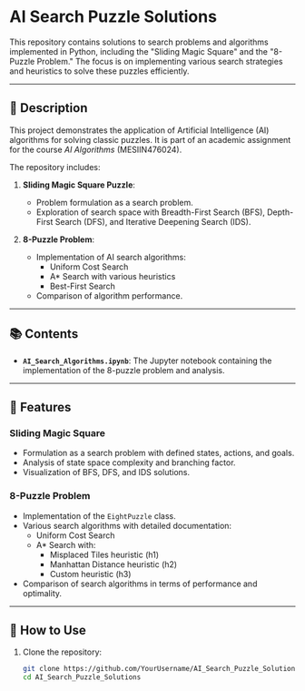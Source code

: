 # AI Search Puzzle Solutions

This repository contains solutions to search problems and algorithms implemented in Python, including the "Sliding Magic Square" and the "8-Puzzle Problem." The focus is on implementing various search strategies and heuristics to solve these puzzles efficiently.

---

## 📄 Description

This project demonstrates the application of Artificial Intelligence (AI) algorithms for solving classic puzzles. It is part of an academic assignment for the course *AI Algorithms* (MESIIN476024).

The repository includes:

1. **Sliding Magic Square Puzzle**:
   - Problem formulation as a search problem.
   - Exploration of search space with Breadth-First Search (BFS), Depth-First Search (DFS), and Iterative Deepening Search (IDS).

2. **8-Puzzle Problem**:
   - Implementation of AI search algorithms:
     - Uniform Cost Search
     - A* Search with various heuristics
     - Best-First Search
   - Comparison of algorithm performance.

---

## 📚 Contents

- **`AI_Search_Algorithms.ipynb`**: The Jupyter notebook containing the implementation of the 8-puzzle problem and analysis.
---

## 🧠 Features

### **Sliding Magic Square**
- Formulation as a search problem with defined states, actions, and goals.
- Analysis of state space complexity and branching factor.
- Visualization of BFS, DFS, and IDS solutions.

### **8-Puzzle Problem**
- Implementation of the `EightPuzzle` class.
- Various search algorithms with detailed documentation:
  - Uniform Cost Search
  - A* Search with:
    - Misplaced Tiles heuristic (h1)
    - Manhattan Distance heuristic (h2)
    - Custom heuristic (h3)
- Comparison of search algorithms in terms of performance and optimality.

---

## 🚀 How to Use

1. Clone the repository:
   ```bash
   git clone https://github.com/YourUsername/AI_Search_Puzzle_Solutions.git
   cd AI_Search_Puzzle_Solutions

